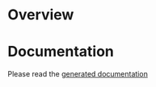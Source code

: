 # Overview
# Documentation
Please read the [generated documentation](http://go.pkgdoc.org/github.com/prometheus/sd_client_golang)
